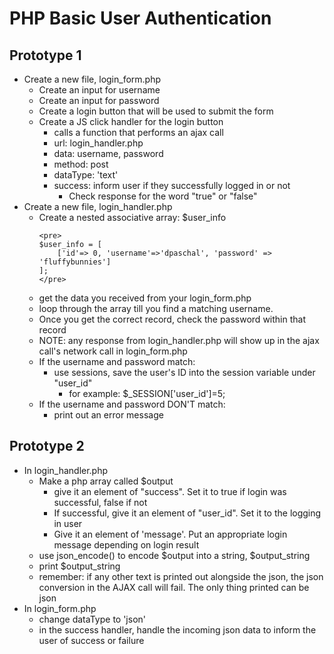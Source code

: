 # PHP Basic User Authentication
## Prototype 1
- Create a new file, login_form.php
	- Create an input for username
	- Create an input for password
	- Create a login button that will be used to submit the form
	- Create a JS click handler for the login button
		- calls a function that performs an ajax call
		- url: login_handler.php
		- data: username, password
		- method: post
		- dataType: 'text'
		- success: inform user if they successfully logged in or not
			- Check response for the word "true" or "false"
- Create a new file, login_handler.php
	- Create a nested associative array: $user_info
		```
		<pre>
		$user_info = [
			['id'=> 0, 'username'=>'dpaschal', 'password' => 'fluffybunnies']
		];
		</pre>
		```
	- get the data you received from your login_form.php
	- loop through the array till you find a matching username. 
	- Once you get the correct record, check the password within that record
	- NOTE: any response from login_handler.php will show up in the ajax call's network call in login_form.php
	- If the username and password match:
		- use sessions, save the user's ID into the session variable under "user_id"
			- for example: $_SESSION['user_id']=5;
	- If the username and password DON'T match:
		- print out an error message

## Prototype 2
- In login_handler.php
	- Make a php array called $output
		- give it an element of "success".  Set it to true if login was successful, false if not
		- If successful, give it an element of "user_id".  Set it to the logging in user
		- Give it an element of 'message'.  Put an appropriate login message depending on login result
	- use json_encode() to encode $output into a string, $output_string
	- print $output_string
	- remember: if any other text is printed out alongside the json, the json conversion in the AJAX call will fail.  The only thing printed can be json
- In login_form.php
	- change dataType to 'json'
	- in the success handler, handle the incoming json data to inform the user of success or failure
